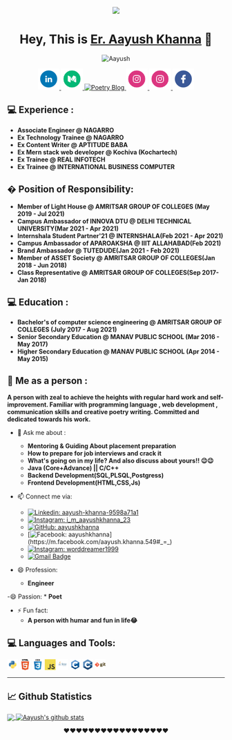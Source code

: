 <p align="center">
  <img src="https://github.com/thompsonemerson/thompsonemerson/raw/master/cover-thompson.png" height="200"/>
</p>

<h1 align="center">Hey, This is <a href="https://www.linkedin.com/in/aayush-khanna-9598a71a1">Er. Aayush Khanna</a> 👋</h1>

<p align="center"> <img src="https://komarev.com/ghpvc/?username=aayushkhanna&label=Views&color=blue&style=plastic" alt="Aayush" width="100" /> </p>

<p align="center">
<a href="https://www.linkedin.com/in/aayush-khanna-9598a71a1">
  <img src="https://github.com/aritraroy/social-icons/blob/master/linkedin-icon.png?raw=true" width="50" alt="LinkedIn" />
</a>
<a href="https://www.miraquill.com/aayush999">
  <img src="https://github.com/aritraroy/social-icons/blob/master/medium-icon.png?raw=true" width="50" alt="Mirakee Poetry Page" />
</a>
<a href="https://mypoetryblog1999.blogspot.com/?m=1">
  <img src="https://www.shutterstock.com/image-vector/blog-message-speech-balloon-line-flat-615709163?irclickid=wfbV-N2HOxyIRk7SgIy9Jyc5UkBXluTdq2oEVw0&irgwc=1&utm_medium=Affiliate&utm_campaign=Icons8&utm_source=2052558&utm_term=&c3ch=Affiliate&c3nid=IR-2052558?raw=true" width="50" alt="Poetry Blog" />
</a>
<a href="https://www.instagram.com/i_m_aayushkhanna_23/">
  <img src="https://github.com/aritraroy/social-icons/blob/master/instagram-icon.png?raw=true" width="50" alt="Instagram Official Account" />
</a>
<a href="https://www.instagram.com/worddreamer1999/">
  <img src="https://github.com/aritraroy/social-icons/blob/master/instagram-icon.png?raw=true" width="50" alt="Instagram Poetry Page" />
</a>
<a href="https://m.facebook.com/aayush.khanna.549#_=_">
  <img src="https://github.com/aritraroy/social-icons/blob/master/facebook-icon.png?raw=true" width="50" alt="Facebook Account" />
</a>

</p>

## 💻 Experience :

* **Associate Engineer @ NAGARRO**
* **Ex Technology Trainee @ NAGARRO**
* **Ex Content Writer @ APTITUDE BABA**
* **Ex Mern stack web developer @ Kochiva (Kochartech)**
* **Ex Trainee @ REAL INFOTECH**
* **Ex Trainee @ INTERNATIONAL BUSINESS COMPUTER**

## � Position of Responsibility:

* **Member of Light House @ AMRITSAR GROUP OF COLLEGES (May 2019 - Jul 2021)**
* **Campus Ambassador of INNOVA DTU @ DELHI TECHNICAL UNIVERSITY(Mar 2021 - Apr 2021)**
* **Internshala Student Partner'21 @ INTERNSHALA(Feb 2021 - Apr 2021)**
* **Campus Ambassador of APAROAKSHA  @ IIIT ALLAHABAD(Feb 2021)**
* **Brand Ambassador @ TUTEDUDE(Jan 2021 - Feb 2021)**
* **Member of ASSET Society @ AMRITSAR GROUP OF COLLEGES(Jan 2018 - Jun 2018)**
* **Class Representative @ AMRITSAR GROUP OF COLLEGES(Sep 2017-Jan 2018)**

## 💻 Education :
* **Bachelor's of computer science engineering @ AMRITSAR GROUP OF COLLEGES (July 2017 - Aug 2021)**
* **Senior Secondary Education @ MANAV PUBLIC SCHOOL (Mar 2016 - May 2017)**
* **Higher Secondary Education @ MANAV PUBLIC SCHOOL (Apr 2014 - May 2015)**


<!--
**aayushkhanna/aayushkhanna** is a ✨ _special_ ✨ repository because its `README.md` (this file) appears on your GitHub profile.

Here are some ideas to get you started:
-->

## 🤡 Me as a person :

**A person with zeal to achieve the heights with regular hard work and self-improvement. 
Familiar with programming language , web development , communication skills and creative poetry writing.
Committed and dedicated towards his work.**

- 💬 Ask me about :
     * **Mentoring & Guiding About placement preparation**
     * **How to prepare for job interviews and crack it**
     * **What's going on in my life? And also discuss about yours!! 😉😉**
     * **Java (Core+Advance) || C/C++**
     * **Backend Development(SQL,PLSQL,Postgress)**
     * **Frontend Development(HTML,CSS,Js)**
     
- 📫 Connect me via: 
     *  [![Linkedin: aayush-khanna-9598a71a1](https://img.shields.io/badge/-aayushkhanna-blue?style=flat-square&logo=Linkedin&logoColor=white&link=https://www.linkedin.com/in/aayush-khanna-9598a71a1)](https://www.linkedin.com/in/aayush-khanna-9598a71a1)
     * [![Instagram: i_m_aayushkhanna_23](https://img.shields.io/badge/-aayushkhanna-blue?style=flat-square&logo=Instagram&logoColor=white&link=https://www.instagram.com/i_m_aayushkhanna_23)](https://www.instagram.com/i_m_aayushkhanna_23)
     * [![GitHub: aayushkhanna](https://img.shields.io/github/followers/aayushkhanna?label=follow&style=social)](https://github.com/aayushkhanna)
     * [![Facebook: aayushkhanna](https://img.shields.io/badge/-aayushkhanna-blue?style=flat-square&logo=Facebook&logoColor=white&link=https://m.facebook.com/aayush.khanna.549#_=_)](https://m.facebook.com/aayush.khanna.549#_=_)
     * [![Instagram: worddreamer1999](https://img.shields.io/badge/-aayushkhanna-blue?style=flat-square&logo=Instagram&logoColor=white&link=https://www.instagram.com/worddreamer1999/)](https://www.instagram.com/worddreamer1999/)
     * [![Gmail Badge](https://img.shields.io/badge/-aayushkhanna1999@gmail.com-blue?style=flat-square&logo=Gmail&logoColor=white&link=mailto:aayushkhanna1999@gmail.com)](mailto:aayushkhanna1999@gmail.com)


- 😄 Profession: 
     * **Engineer**

 -😄 Passion: 
     * **Poet**
     
- ⚡ Fun fact: 
     * **A person with humar and fun in life😂**
   
     
## 💻 Languages and Tools:  

<code><img height="25" src="https://raw.githubusercontent.com/github/explore/80688e429a7d4ef2fca1e82350fe8e3517d3494d/topics/python/python.png"></code>
<code><img height="25" src="https://raw.githubusercontent.com/github/explore/80688e429a7d4ef2fca1e82350fe8e3517d3494d/topics/html/html.png"></code>
<code><img height="25" src="https://raw.githubusercontent.com/github/explore/80688e429a7d4ef2fca1e82350fe8e3517d3494d/topics/css/css.png"></code>
<code><img height="25" src="https://raw.githubusercontent.com/github/explore/80688e429a7d4ef2fca1e82350fe8e3517d3494d/topics/javascript/javascript.png"></code>
<code><img height="25" src="https://raw.githubusercontent.com/github/explore/80688e429a7d4ef2fca1e82350fe8e3517d3494d/topics/java/java.png"></code>
<code><img height="25" src="https://raw.githubusercontent.com/github/explore/80688e429a7d4ef2fca1e82350fe8e3517d3494d/topics/c/c.png"></code>
<code><img height="25" src="https://raw.githubusercontent.com/github/explore/80688e429a7d4ef2fca1e82350fe8e3517d3494d/topics/cpp/cpp.png"></code>
<code><img height="25" src="https://raw.githubusercontent.com/github/explore/80688e429a7d4ef2fca1e82350fe8e3517d3494d/topics/git/git.png"></code>

---
    
## 📈 Github Statistics 
<a href="https://github.com/aayushkhanna">
  <img align="center" src="https://github-readme-stats.vercel.app/api/top-langs/?username=aayushkhanna&theme=dark&hide_langs_below=1" />
</a>
<a href="https://github.com/aayushkhanna">
 <img align="center" src="https://github-readme-stats.vercel.app/api?username=aayushkhanna&&show_icons=true&title_color=ffffff&icon_color=bb2acf&text_color=daf7dc&bg_color=191919" alt="Aayush's github stats"/>
</a>

<div align="center">

❤️❤️❤️❤️❤️❤️❤️❤️❤️❤️❤️❤️❤️❤️❤️❤️❤️

</div>

